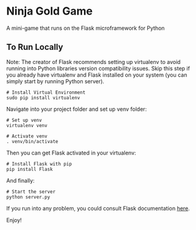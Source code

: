 # Ninja Gold Game

A mini-game that runs on the Flask microframework for Python

## To Run Locally
Note: The creator of Flask recommends setting up virtualenv to avoid running into Python libraries version compatibility issues. Skip this step if you already have virtualenv and Flask installed on your system (you can simply start by running Python server).
```
# Install Virtual Environment
sudo pip install virtualenv
```
Navigate into your project folder and set up venv folder:
```
# Set up venv
virtualenv venv
```
```
# Activate venv
. venv/bin/activate
```
Then you can get Flask activated in your virtualenv:
```
# Install Flask with pip
pip install Flask
```
And finally:
```
# Start the server
python server.py
```
If you run into any problem, you could consult Flask documentation [here](http://flask.pocoo.org/docs/0.10/installation/#installation).

Enjoy!
